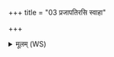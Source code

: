 +++
title = "03 प्रजापतिरसि स्वाहा"

+++
<details><summary>मूलम् (WS)</summary>

प्रजापतिरसि स्वाहा ॥ ३ ॥
</details>